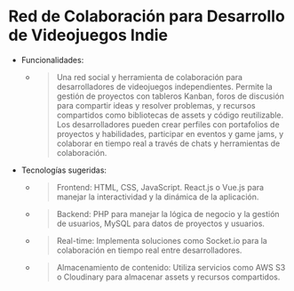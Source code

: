 # Red de Colaboración para Desarrollo de Videojuegos Indie

- Funcionalidades:
    - > Una red social y herramienta de colaboración para desarrolladores de videojuegos independientes. Permite la gestión de proyectos con tableros Kanban, foros de discusión para compartir ideas y resolver problemas, y recursos compartidos como bibliotecas de assets y código reutilizable. Los desarrolladores pueden crear perfiles con portafolios de proyectos y habilidades, participar en eventos y game jams, y colaborar en tiempo real a través de chats y herramientas de colaboración.
- Tecnologías sugeridas:
    - > Frontend: HTML, CSS, JavaScript. React.js o Vue.js para manejar la interactividad y la dinámica de la aplicación.
    - > Backend: PHP para manejar la lógica de negocio y la gestión de usuarios, MySQL para datos de proyectos y usuarios.
    - > Real-time: Implementa soluciones como Socket.io para la colaboración en tiempo real entre desarrolladores.
    - > Almacenamiento de contenido: Utiliza servicios como AWS S3 o Cloudinary para almacenar assets y recursos compartidos.